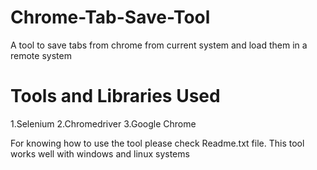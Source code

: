 # Chrome-Tab-Save-Tool
A tool to save tabs from chrome from current system and load them in a remote system
# Tools and Libraries Used 
1.Selenium
2.Chromedriver
3.Google Chrome

For knowing how to use the tool please check Readme.txt file.
This tool works well with windows and linux systems
